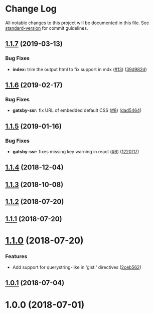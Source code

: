 # Change Log

All notable changes to this project will be documented in this file. See [standard-version](https://github.com/conventional-changelog/standard-version) for commit guidelines.

<a name="1.1.7"></a>
## [1.1.7](https://github.com/weirdpattern/gatsby-remark-embed-gist/compare/v1.1.6...v1.1.7) (2019-03-13)


### Bug Fixes

* **index:** trim the output html to fix support in mdx ([#13](https://github.com/weirdpattern/gatsby-remark-embed-gist/issues/13)) ([39d982d](https://github.com/weirdpattern/gatsby-remark-embed-gist/commit/39d982d))



<a name="1.1.6"></a>
## [1.1.6](https://github.com/weirdpattern/gatsby-remark-embed-gist/compare/v1.1.5...v1.1.6) (2019-02-17)


### Bug Fixes

* **gatsby-ssr:** fix URL of embedded default CSS ([#8](https://github.com/weirdpattern/gatsby-remark-embed-gist/issues/8)) ([dad5464](https://github.com/weirdpattern/gatsby-remark-embed-gist/commit/dad5464))



<a name="1.1.5"></a>
## [1.1.5](https://github.com/weirdpattern/gatsby-remark-embed-gist/compare/v1.1.4...v1.1.5) (2019-01-16)


### Bug Fixes

* **gatsby-ssr:** fixes missing key warning in react ([#6](https://github.com/weirdpattern/gatsby-remark-embed-gist/issues/6)) ([1220f17](https://github.com/weirdpattern/gatsby-remark-embed-gist/commit/1220f17))



<a name="1.1.4"></a>
## [1.1.4](https://github.com/weirdpattern/gatsby-remark-embed-gist/compare/v1.1.3...v1.1.4) (2018-12-04)



<a name="1.1.3"></a>
## [1.1.3](https://github.com/weirdpattern/gatsby-remark-embed-gist/compare/v1.1.2...v1.1.3) (2018-10-08)



<a name="1.1.2"></a>
## [1.1.2](https://github.com/weirdpattern/gatsby-remark-embed-gist/compare/v1.1.1...v1.1.2) (2018-07-20)



<a name="1.1.1"></a>
## [1.1.1](https://github.com/weirdpattern/gatsby-remark-embed-gist/compare/v1.1.0...v1.1.1) (2018-07-20)



<a name="1.1.0"></a>
# [1.1.0](https://github.com/weirdpattern/gatsby-remark-embed-gist/compare/v1.0.1...v1.1.0) (2018-07-20)


### Features

* Add support for querystring-like in 'gist:' directives ([2ceb562](https://github.com/weirdpattern/gatsby-remark-embed-gist/commit/2ceb562))



<a name="1.0.1"></a>
## [1.0.1](https://github.com/weirdpattern/gatsby-remark-embed-gist/compare/v1.0.0...v1.0.1) (2018-07-04)



<a name="1.0.0"></a>
# 1.0.0 (2018-07-01)

